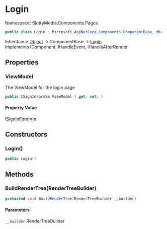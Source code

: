 # Login

Namespace: SlottyMedia.Components.Pages

```csharp
public class Login : Microsoft.AspNetCore.Components.ComponentBase, Microsoft.AspNetCore.Components.IComponent, Microsoft.AspNetCore.Components.IHandleEvent, Microsoft.AspNetCore.Components.IHandleAfterRender
```

Inheritance [Object](https://docs.microsoft.com/en-us/dotnet/api/system.object) → ComponentBase → [Login](./slottymedia.components.pages.login.md)<br>
Implements IComponent, IHandleEvent, IHandleAfterRender

## Properties

### **ViewModel**

The ViewModel for the login page

```csharp
public ISignInFormVm ViewModel { get; set; }
```

#### Property Value

[ISignInFormVm](./slottymedia.backend.viewmodel.interfaces.isigninformvm.md)<br>

## Constructors

### **Login()**

```csharp
public Login()
```

## Methods

### **BuildRenderTree(RenderTreeBuilder)**

```csharp
protected void BuildRenderTree(RenderTreeBuilder __builder)
```

#### Parameters

`__builder` RenderTreeBuilder<br>
